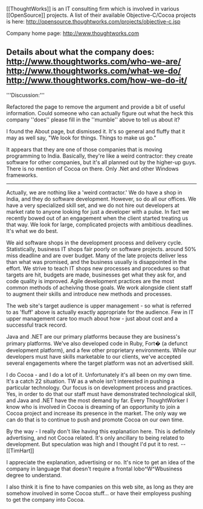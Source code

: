 

[[ThoughtWorks]] is an IT consulting firm which is involved in various [[OpenSource]] projects. A list of their available Objective-C/Cocoa projects is here: http://opensource.thoughtworks.com/projects/objective-c.jsp

Company home page: http://www.thoughtworks.com

Details about what the company does: http://www.thoughtworks.com/who-we-are/ http://www.thoughtworks.com/what-we-do/ http://www.thoughtworks.com/how-we-do-it/
----

'''Discussion:'''

Refactored the page to remove the argument and provide a bit of useful information. Could someone who can actually figure out what the heck this company ''does'' please fill in the ''mumble'' above to tell us about it?

I found the About page, but dismissed it. It's so general and fluffy that it may as well say, "We look for things. Things to make us go."

It appears that they are one of those companies that is moving programming to India. Basically, they're like a weird contractor: they create software for other companies, but it's all planned out by the higher-up guys. There is no mention of Cocoa on there. Only .Net and other Windows frameworks.

----

Actually, we are nothing like a 'weird contractor.' We do have a shop in India, and they do software development. However, so do all our offices. We have a very specialized skill set, and we do not hire out developers at market rate to anyone looking for just a developer with a pulse. In fact we recently bowed out of an engagement when the client started treating us that way. We look for large, complicated projects with ambitious deadlines. It's what we do best.

We aid software shops in the development process and delivery cycle. Statistically, business IT shops fair poorly on software projects. around 50% miss deadline and are over budget. Many of the late projects deliver less than what was promised, and the business usually is disappointed in the effort. We strive to teach IT shops new processes and procedures so that targets are hit, budgets are made, businesses get what they ask for, and code quality is improved. Agile development practices are the most common methods of acheiving those goals. We work alongside client staff to augment their skills and introduce new methods and processes.

The web site's target audience is upper management - so what is referred to as 'fluff' above is actually exactly appropriate for the audience. Few in IT upper management care too much about how - just about cost and a successful track record. 

Java and .NET are our primary platforms because they are business's primary platforms. We've also developed code in Ruby, Fort� (a defunct development platform), and a few other proprietary environments. While our developers must have skills marketable to our clients, we've accepted several engagements where the target platform was not an advertised skill.

I do Cocoa - and I do a lot of it. Unfortunately it's all been on my own time. It's a catch 22 situation. TW as a whole isn't interested in pushing a particular technology. Our focus is on development process and practices. Yes, in order to do that our staff must have demonstrated technological skill, and Java and .NET have the most demand by far. Every T<nowiki/>houghtWorker I know who is involved in Cocoa is dreaming of an opportunity to join a Cocoa project and increase its presence in the market. The only way we can do that is to continue to push and promote Cocoa on our own time.

By the way - I really don't like having this explanation here. This is definitely advertising, and not Cocoa related. It's only ancillary to being related to development. But speculation was high and I thought I'd put it to rest.
--[[TimHart]]

I appreciate the explanation, advertising or no. It's nice to get an idea of the company in language that doesn't require a frontal lobo^W^Wbusiness degree to understand.

I also think it is fine to have companies on this web site, as long as they are somehow involved in some Cocoa stuff... or have their employess pushing to get the company into Cocoa.